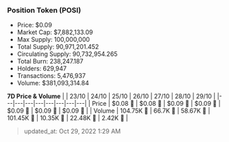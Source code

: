 
  ### Position Token (POSI)
  - Price: $0.09
  - Market Cap: $7,882,133.09
  - Max Supply: 100,000,000
  - Total Supply: 90,971,201.452
  - Circulating Supply: 90,732,954.265
  - Total Burn: 238,247.187
  - Holders: 629,947
  - Transactions: 5,476,937
  - Volume: $381,093,314.84

  **7D Price & Volume**
  | | 23&#x2F;10 | 24&#x2F;10 | 25&#x2F;10 | 26&#x2F;10 | 27&#x2F;10 | 28&#x2F;10 | 29&#x2F;10 |
  |---|---|---|---|---|---|---|---|
  | Price | $0.08 🚀 | $0.08 🚀 | $0.09 🚀 | $0.09 🚀 | $0.09 🔻 | $0.09 🚀 | $0.09 🚀 |
  | Volume | 104.75K 🚀 | 66.7K 🔻 | 58.67K 🔻 | 101.45K 🚀 | 10.35K 🔻 | 22.48K 🚀 | 2.42K 🔻 |

  > updated_at: Oct 29, 2022 1:29 AM
